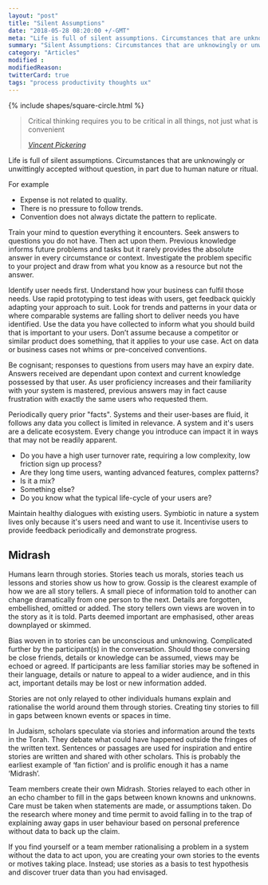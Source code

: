 ```yaml
---
layout: "post"
title: "Silent Assumptions"
date: "2018-05-28 08:20:00 +/-GMT"
meta: "Life is full of silent assumptions. Circumstances that are unknowingly or unwittingly accepted without question"
summary: "Silent Assumptions: Circumstances that are unknowingly or unwittingly accepted without question"
category: "Articles"
modified :
modifiedReason:
twitterCard: true
tags: "process productivity thoughts ux"
---
```


{% include shapes/square-circle.html %}

<blockquote>
    <p>Critical thinking requires you to be critical in all things, not just what is convenient</p>
    <footer>
       <cite><a href="http://vincentp.me">Vincent Pickering</a></cite>
    </footer>
</blockquote>

Life is full of silent assumptions. Circumstances that are unknowingly or unwittingly accepted without question, in part due to human nature or ritual.

For example

 - Expense is not related to quality.
 - There is no pressure to follow trends.
 - Convention does not always dictate the pattern to replicate.

Train your mind to question everything it encounters. Seek answers to questions you do not have. Then act upon them. Previous knowledge informs future problems and tasks but it rarely provides the absolute answer in every circumstance or context. Investigate the problem specific to your project and draw from what you know as a resource but not the answer.

Identify user needs first. Understand how your business can fulfil those needs. Use rapid prototyping to test ideas with users, get feedback quickly adapting your approach to suit. Look for trends and patterns in your data or where comparable systems are falling short to deliver needs you have identified. Use the data you have collected to inform what you should build that is important to your users. Don’t assume because a competitor or similar product does something, that it applies to your use case. Act on data or business cases not whims or pre-conceived conventions.

Be cognisant; responses to questions from users may have an expiry date. Answers received are dependant upon context and current knowledge possessed by that user. As user proficiency increases and their familiarity with your system is mastered, previous answers may in fact cause frustration with exactly the same users who requested them.

Periodically query prior "facts". Systems and their user-bases are fluid, it follows any data you collect is limited in relevance. A system and it's users are a delicate ecosystem. Every change you introduce can impact it in ways that may not be readily apparent.

 - Do you have a high user turnover rate, requiring a low complexity, low friction sign up process?
 - Are they long time users, wanting advanced features, complex patterns?
 - Is it a mix?
 - Something else?
 - Do you know what the typical life-cycle of your users are?

Maintain healthy dialogues with existing users. Symbiotic in nature a system lives only because it's users need and want to use it. Incentivise users to provide feedback periodically and demonstrate progress.

## Midrash

Humans learn through stories. Stories teach us morals, stories teach us lessons and stories show us how to grow. Gossip is the clearest example of how we are all story tellers. A small piece of information told to another can change dramatically from one person to the next. Details are forgotten, embellished, omitted or added. The story tellers own views are woven in to the story as it is told. Parts deemed important are emphasised, other areas downplayed or skimmed.

Bias woven in to stories can be unconscious and unknowing. Complicated further by the participant(s) in the conversation. Should those conversing be close friends, details or knowledge can be assumed, views may be echoed or agreed. If participants are less familiar stories may be softened in their language, details or nature to appeal to a wider audience, and in this act, important details may be lost or new information added.

Stories are not only relayed to other individuals humans explain and rationalise the world around them through stories. Creating tiny stories to fill in gaps between known events or spaces in time.

In Judaism, scholars speculate via stories and information around the texts in the Torah. They debate what could have happened outside the fringes of the written text. Sentences or passages are used for inspiration and entire stories are written and shared with other scholars. This is probably the earliest example of ‘fan fiction’ and is prolific enough it has a name ‘Midrash’.

Team members create their own Midrash. Stories relayed to each other in an echo chamber to fill in the gaps between known knowns and unknowns. Care must be taken when statements are made, or assumptions taken. Do the research where money and time permit to avoid falling in to the trap of explaining away gaps in user behaviour based on personal preference without data to back up the claim.

If you find yourself or a team member rationalising a problem in a system without the data to act upon, you are creating your own stories to the events or motives taking place. Instead; use stories as a basis to test hypothesis and discover truer data than you had envisaged.
